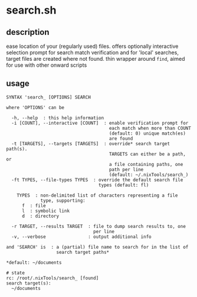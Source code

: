 # search.sh

## description
ease location of your (regularly used) files. offers optionally interactive selection prompt for search match verification and for 'local' searches, target files are created where not found. thin wrapper around `find`, aimed for use with other onward scripts

## usage
```
SYNTAX 'search_ [OPTIONS] SEARCH

where 'OPTIONS' can be

  -h, --help  : this help information
  -i [COUNT], --interactive [COUNT]  : enable verification prompt for
                                       each match when more than COUNT
                                       (default: 0) unique match(es)
                                       are found
  -t [TARGETS], --targets [TARGETS]  : override* search target path(s).
                                       TARGETS can either be a path, or
                                       a file containing paths, one
                                       path per line
                                       (default: ~/.nixTools/search_)
  -ft TYPES, --file-types TYPES  : override the default search file
                                   types (default: fl)

    TYPES  : non-delimited list of characters representing a file
             type, supporting:
      f  : file
      l  : symbolic link
      d  : directory

  -r TARGET, --results TARGET  : file to dump search results to, one
                                 per line
  -v, --verbose                : output additional info

and 'SEARCH' is  : a (partial) file name to search for in the list of
                   search target paths*

*default: ~/documents

# state
rc: /root/.nixTools/search_ [found]
search target(s):
  ~/documents
```
